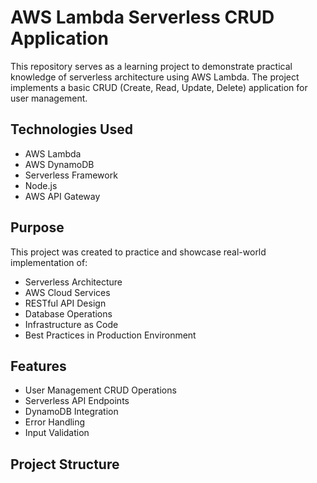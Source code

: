 # AWS Lambda Serverless CRUD Application

This repository serves as a learning project to demonstrate practical knowledge of serverless architecture using AWS Lambda. The project implements a basic CRUD (Create, Read, Update, Delete) application for user management.

## Technologies Used

- AWS Lambda
- AWS DynamoDB
- Serverless Framework
- Node.js
- AWS API Gateway

## Purpose

This project was created to practice and showcase real-world implementation of:

- Serverless Architecture
- AWS Cloud Services
- RESTful API Design
- Database Operations
- Infrastructure as Code
- Best Practices in Production Environment

## Features

- User Management CRUD Operations
- Serverless API Endpoints
- DynamoDB Integration
- Error Handling
- Input Validation

## Project Structure
